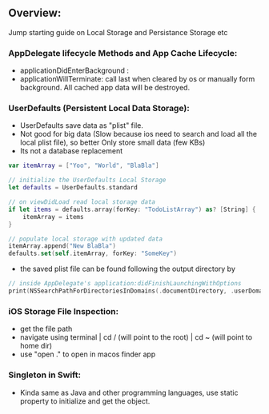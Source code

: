 ## Overview:
Jump starting guide on Local Storage and Persistance Storage etc

### AppDelegate lifecycle Methods and App Cache Lifecycle:
- applicationDidEnterBackground :
- applicationWillTerminate: call last when cleared by os or manually form background. All cached app data will be destroyed.
### UserDefaults (Persistent Local Data Storage):
- UserDefaults save data as "plist" file.
- Not good for big data (Slow because ios need to search and load all the local plist file), so better Only store small data (few KBs)
- Its not a database replacement
```swift
var itemArray = ["Yoo", "World", "BlaBla"]

// initialize the UserDefaults Local Storage
let defaults = UserDefaults.standard

// on viewDidLoad read local storage data
if let items = defaults.array(forKey: "TodoListArray") as? [String] {
    itemArray = items
}

// populate local storage with updated data
itemArray.append("New BlaBla")
defaults.set(self.itemArray, forKey: "SomeKey")
```
- the saved plist file can be found following the output directory by
```swift
// inside AppDelegate's application:didFinishLaunchingWithOptions
print(NSSearchPathForDirectoriesInDomains(.documentDirectory, .userDomainMask, true).last! as String)
```

### iOS Storage File Inspection:
- get the file path
- navigate using terminal | cd / (will point to the root) | cd ~ (will point to home dir)
- use "open ." to open in macos finder app

### Singleton in Swift:
- Kinda same as Java and other programming languages, use static property to initialize and get the object.